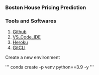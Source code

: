 ### Boston House Pricing Prediction 

### Tools and Softwares 

1. [Github](https://github.com)
2. [VS_Code_IDE](https://code.visualstudio.com/)
3. [Heroku](https://heroku.com)
4. [GitCLI](https://git-scm.com/book/en/v2/Getting-Started-The-Command-Line)

Create a new environment 

'''
conda create -p venv python==3.9 -y
'''